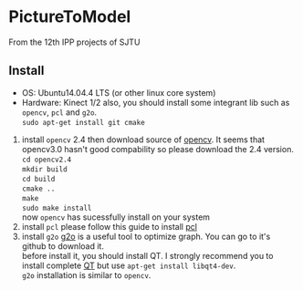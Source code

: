 # PictureToModel
From the 12th IPP projects of SJTU

## Install
* OS: Ubuntu14.04.4 LTS (or other linux core system)
* Hardware: Kinect 1/2
also, you should install some integrant lib such as `opencv`, `pcl` and `g2o`.   
`sudo apt-get install git cmake`
1. install `opencv` 2.4
then download source of [opencv](http://opencv.org/). It seems that opencv3.0 hasn't good compability so please download the 2.4 version.
`cd opencv2.4`   
`mkdir build`  
`cd build`  
`cmake ..`  
`make`  
`sudo make install`  
 now `opencv` has sucessfully install on your system
2. install `pcl`
please follow this guide to install [pcl](http://pointclouds.org/downloads/linux.html)
3. install `g2o`
[g2o](https://github.com/RainerKuemmerle/g2o) is a useful tool to optimize graph. You can go to it's github to download it.  
before install it, you should install QT. I strongly recommend you to install complete [QT](http://www.qt.io/download/) but use `apt-get install libqt4-dev`.  
`g2o` installation is similar to `opencv`.
